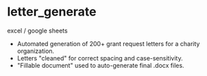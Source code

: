# letter_generate
excel / google sheets
- Automated generation of 200+ grant request letters for a charity organization. 
- Letters "cleaned" for correct spacing and case-sensitivity.
- "Fillable document" used to auto-generate final .docx files.

